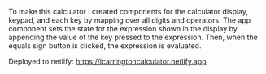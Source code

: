 To make this calculator I created components for the calculator display, keypad, and each key by mapping over all digits and operators. The app component sets the state for the expression shown in the display by appending the value of the key pressed to the expression. Then, when the equals sign button is clicked, the expression is evaluated.

Deployed to netlify: https://icarringtoncalculator.netlify.app
